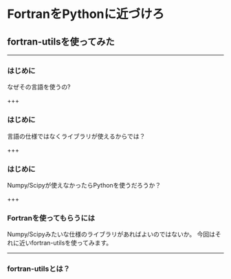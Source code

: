 # FortranをPythonに近づけろ
## fortran-utilsを使ってみた

---


### はじめに

なぜその言語を使うの?


+++


### はじめに

言語の仕様ではなくライブラリが使えるからでは？


+++


### はじめに

Numpy/Scipyが使えなかったらPythonを使うだろうか？


+++


### Fortranを使ってもらうには

Numpy/Scipyみたいな仕様のライブラリがあればよいのではないか。
今回はそれに近いfortran-utilsを使ってみます。


---


### fortran-utilsとは？


